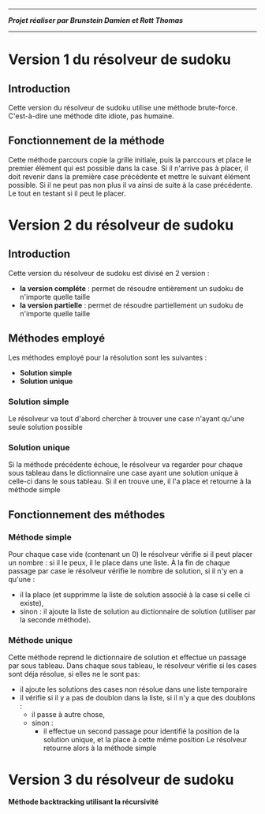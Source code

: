 **********
***Projet réaliser par Brunstein Damien et Rott Thomas***
**********

# Version 1 du résolveur de sudoku

## Introduction
Cette version du résolveur de sudoku utilise une méthode brute-force.
C'est-à-dire une méthode dite idiote, pas humaine.

## Fonctionnement de la méthode
Cette méthode parcours copie la grille initiale, puis la parccours et place le premier élément qui est possible dans la case.
Si il n'arrive pas à placer, il doit revenir dans la première case précédente et mettre le suivant élément possible. Si il ne peut pas non plus il va ainsi de suite à la case précédente. Le tout en testant si il peut le placer.

# Version 2 du résolveur de sudoku

## Introduction
Cette version du résolveur de sudoku est divisé en 2 version :
* **la version compléte** : permet de résoudre entièrement un sudoku de n'importe quelle taille
* **la version partielle** : permet de résoudre partiellement un sudoku de n'importe quelle taille

## Méthodes employé
Les méthodes employé pour la résolution sont les suivantes :
* **Solution simple**
* **Solution unique**

### Solution simple
Le résolveur va tout d'abord chercher à trouver une case n'ayant qu'une seule solution possible

### Solution unique
Si la méthode précédente échoue, le résolveur va regarder pour chaque sous tableau
dans le dictionnaire une case ayant une solution unique à celle-ci dans le sous tableau.
Si il en trouve une, il l'a place et retourne à la méthode simple

## Fonctionnement des méthodes

### Méthode simple
Pour chaque case vide (contenant un 0) le résolveur vérifie si il peut placer un nombre : si il le peux, il le place dans une liste.
À la fin de chaque passage par case le résolveur vérifie le nombre de solution, si il n'y en a qu'une :
* il la place (et supprimme la liste de solution associé à la case si celle ci existe),
* sinon : il ajoute la liste de solution au dictionnaire de solution (utiliser par la seconde méthode).


### Méthode unique
Cette méthode reprend le dictionnaire de solution et effectue un passage par sous tableau.
Dans chaque sous tableau, le résolveur vérifie si les cases sont déja résolue, si elles ne le sont pas:
* il ajoute les solutions des cases non résolue dans une liste temporaire
* il vérifie si il y a pas de doublon dans la liste, si il n'y a que des doublons :
    * il passe à autre chose,
    * sinon :
        * il effectue un second passage pour identifié la position de la solution unique, et la place à cette même position
        Le résolveur retourne alors à la méthode simple

# Version 3 du résolveur de sudoku

**Méthode backtracking utilisant la récursivité**
